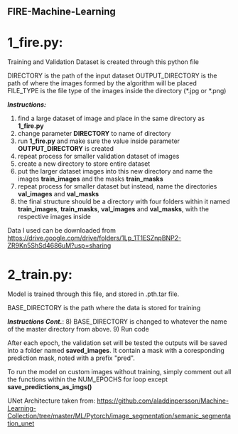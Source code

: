 ## FIRE-Machine-Learning
# 1_fire.py:
Training and Validation Dataset is created through this python file

DIRECTORY is the path of the input dataset
OUTPUT_DIRECTORY is the path of where the images formed by the algorithm will be placed  
FILE_TYPE is the file type of the images inside the directory (*.jpg or *.png)

***Instructions:***
1) find a large dataset of image and place in the same directory as **1_fire.py**
2) change parameter **DIRECTORY** to name of directory
3) run **1_fire.py** and make sure the value inside parameter **OUTPUT_DIRECTORY** is created 
4) repeat process for smaller validation dataset of images 
5) create a new directory to store entire dataset
6) put the larger dataset images into this new directory and name the images **train_images** and the masks **train_masks**
7) repeat process for smaller dataset but instead, name the directories  **val_images** and **val_masks**
8) the final structure should be a directory with four folders within it named **train_images**, **train_masks**,  **val_images** and **val_masks**, with the respective images inside

Data I used can be downloaded from https://drive.google.com/drive/folders/1Lp_1T1ESZnpBNP2-ZR9Kn5ShSd4686uM?usp=sharing

# 2_train.py:

Model is trained through this file, and stored in .pth.tar file.

BASE_DIRECTORY is the path where the data is stored for training

***Instructions Cont.***:
8) BASE_DIRECTORY is changed to whatever the name of the master directory from above.
9) Run code

After each epoch, the validation set will be tested the outputs will be saved into a folder named **saved_images**. It contain a mask with a coresponding prediction mask, noted with a prefix "pred". 

To run the model on custom images without training, simply comment out all the functions within the NUM_EPOCHS for loop except **save_predictions_as_imgs()**

UNet Architecture taken from: https://github.com/aladdinpersson/Machine-Learning-Collection/tree/master/ML/Pytorch/image_segmentation/semanic_segmentation_unet
